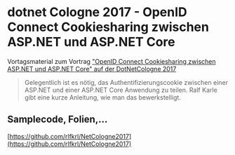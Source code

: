 # dotnet Cologne 2017 - OpenID Connect Cookiesharing zwischen ASP.NET und ASP.NET Core

Vortagsmaterial zum Vortrag ["OpenID Connect Cookiesharing zwischen ASP.NET und ASP.NET Core" auf der DotNetCologne 2017](https://dotnet-cologne.de/Vortraege.ashx#openid_connect)
 
> Gelegentlich ist es nötig, das Authentifizierungscookie zwischen einer ASP.NET und einer ASP.NET Core Anwendung zu teilen. Ralf Karle gibt eine kurze Anleitung, wie man das bewerkstelligt.

## Samplecode, Folien,... 
[https://github.com/rlfkrl/NetCologne2017](https://github.com/rlfkrl/NetCologne2017)

